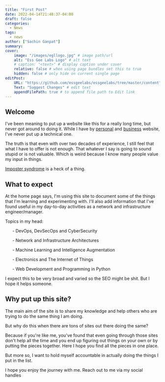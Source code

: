 ```yaml
---
title: "First Post"
date: 2022-04-14T21:48:37-04:00
draft: false
categories:
  - News
tags:
  - news
author: ["Sachin Ganpat"]
summary: 
cover:
    image: "/images/egllogo.jpg" # image path/url
    alt: "Ess Gee Labs Logo" # alt text
    # caption: "<text>" # display caption under cover
    relative: false # when using page bundles set this to true
    hidden: false # only hide on current single page
editPost:
    URL: "https://github.com/essgeelabs/essgeelabs/tree/master/content"
    Text: "Suggest Changes" # edit text
    appendFilePath: true # to append file path to Edit link
---
```


## Welcome

I've been meaning to put up a website like this for a really long time, but never got around to doing it. While I have by [personal](https://www.sachinganpat.com) and [business](https://www.interxect.com) website, I've never put up a technical one.

The truth is that even with over two decades of experience, I still feel that what I have to offer is not enough. That whatever I say is going to sound stupid or is not valuable. Which is weird because I know many people value my input in things.

[Imposter syndrome](https://www.sachinganpat.com/2019/11/smart-but-not-smart-enough/) is a heck of a thing. 


## What to expect

At the home page says, I'm using this site to document some of the things that I'm learning and experimenting with. I'll also add information that I've found useful in my day-to-day activities as a network and infrastructure engineer/manager. 

Topics in my head:

      - DevOps, DevSecOps and CyberSecurity

      - Network and Infrastructure Architectures

      - Machine Learning and Intelligence Augmentation

      - Electronics and The Internet of Things

      - Web Development and Programming in Python

I expect this to be very broad and varied so the SEO might be shit. But I hope it helps someone.


## Why put up this site?

The main aim of the site is to share my knowledge and help others who are trying to do the same thing I am doing.

But why do this when there are tons of sites out there doing the same?

Because if you're like me, you've found that even going through those sites don't help all the time and you end up figuring out things on your own or by putting the pieces together. Here I hope you find all the pieces in one place.

But more so, I want to hold myself accountable in actually doing the things I put in the list.

I hope you enjoy the journey with me. Reach out to me via my social handles 
